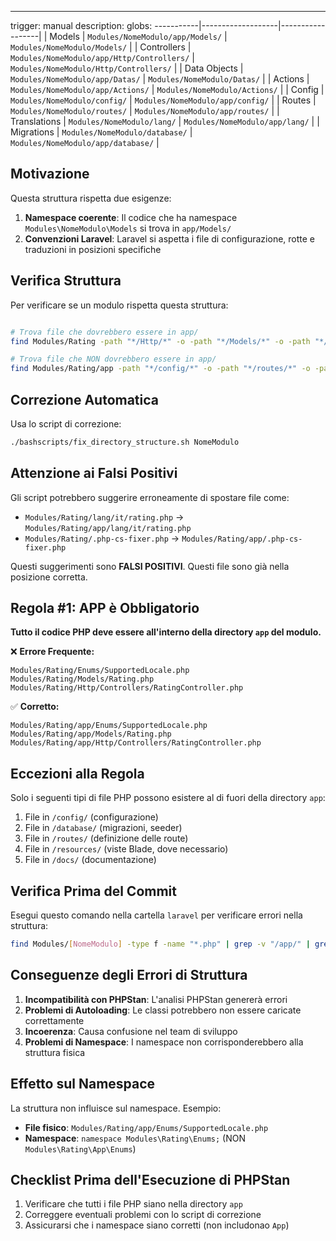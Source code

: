 ---
trigger: manual
description:
globs:
-----------|-------------------|------------------|
| Models | `Modules/NomeModulo/app/Models/` | `Modules/NomeModulo/Models/` |
| Controllers | `Modules/NomeModulo/app/Http/Controllers/` | `Modules/NomeModulo/Http/Controllers/` |
| Data Objects | `Modules/NomeModulo/app/Datas/` | `Modules/NomeModulo/Datas/` |
| Actions | `Modules/NomeModulo/app/Actions/` | `Modules/NomeModulo/Actions/` |
| Config | `Modules/NomeModulo/config/` | `Modules/NomeModulo/app/config/` |
| Routes | `Modules/NomeModulo/routes/` | `Modules/NomeModulo/app/routes/` |
| Translations | `Modules/NomeModulo/lang/` | `Modules/NomeModulo/app/lang/` |
| Migrations | `Modules/NomeModulo/database/` | `Modules/NomeModulo/app/database/` |

## Motivazione

Questa struttura rispetta due esigenze:
1. **Namespace coerente**: Il codice che ha namespace `Modules\NomeModulo\Models` si trova in `app/Models/`
2. **Convenzioni Laravel**: Laravel si aspetta i file di configurazione, rotte e traduzioni in posizioni specifiche

## Verifica Struttura

Per verificare se un modulo rispetta questa struttura:

```bash

# Trova file che dovrebbero essere in app/
find Modules/Rating -path "*/Http/*" -o -path "*/Models/*" -o -path "*/Enums/*" | grep -v "/app/"

# Trova file che NON dovrebbero essere in app/
find Modules/Rating/app -path "*/config/*" -o -path "*/routes/*" -o -path "*/lang/*"
```

## Correzione Automatica

Usa lo script di correzione:

```bash
./bashscripts/fix_directory_structure.sh NomeModulo
```

## Attenzione ai Falsi Positivi

Gli script potrebbero suggerire erroneamente di spostare file come:
- `Modules/Rating/lang/it/rating.php` → `Modules/Rating/app/lang/it/rating.php`
- `Modules/Rating/.php-cs-fixer.php` → `Modules/Rating/app/.php-cs-fixer.php`

Questi suggerimenti sono **FALSI POSITIVI**. Questi file sono già nella posizione corretta.

## Regola #1: APP è Obbligatorio

**Tutto il codice PHP deve essere all'interno della directory `app` del modulo.**

❌ **Errore Frequente:**
```
Modules/Rating/Enums/SupportedLocale.php
Modules/Rating/Models/Rating.php
Modules/Rating/Http/Controllers/RatingController.php
```

✅ **Corretto:**
```
Modules/Rating/app/Enums/SupportedLocale.php
Modules/Rating/app/Models/Rating.php
Modules/Rating/app/Http/Controllers/RatingController.php
```

## Eccezioni alla Regola

Solo i seguenti tipi di file PHP possono esistere al di fuori della directory `app`:

1. File in `/config/` (configurazione)
2. File in `/database/` (migrazioni, seeder)
3. File in `/routes/` (definizione delle route)
4. File in `/resources/` (viste Blade, dove necessario)
5. File in `/docs/` (documentazione)

## Verifica Prima del Commit

Esegui questo comando nella cartella `laravel` per verificare errori nella struttura:

```bash
find Modules/[NomeModulo] -type f -name "*.php" | grep -v "/app/" | grep -v "/config/" | grep -v "/database/" | grep -v "/routes/" | grep -v "/resources/" | grep -v "/docs/"
```

## Conseguenze degli Errori di Struttura

1. **Incompatibilità con PHPStan**: L'analisi PHPStan genererà errori
2. **Problemi di Autoloading**: Le classi potrebbero non essere caricate correttamente
3. **Incoerenza**: Causa confusione nel team di sviluppo
4. **Problemi di Namespace**: I namespace non corrisponderebbero alla struttura fisica

## Effetto sul Namespace

La struttura non influisce sul namespace. Esempio:

- **File fisico**: `Modules/Rating/app/Enums/SupportedLocale.php`
- **Namespace**: `namespace Modules\Rating\Enums;` (NON `Modules\Rating\App\Enums`)

## Checklist Prima dell'Esecuzione di PHPStan

1. Verificare che tutti i file PHP siano nella directory `app`
2. Correggere eventuali problemi con lo script di correzione
3. Assicurarsi che i namespace siano corretti (non includonao `App`)
